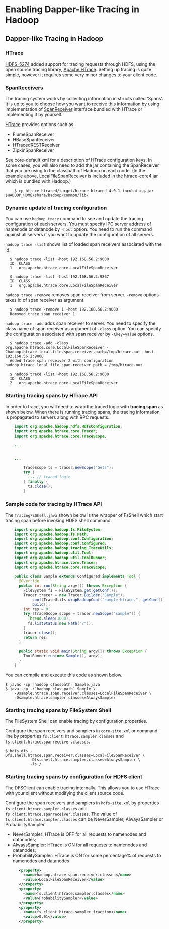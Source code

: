 <!---
  Licensed under the Apache License, Version 2.0 (the "License");
  you may not use this file except in compliance with the License.
  You may obtain a copy of the License at

   http://www.apache.org/licenses/LICENSE-2.0

  Unless required by applicable law or agreed to in writing, software
  distributed under the License is distributed on an "AS IS" BASIS,
  WITHOUT WARRANTIES OR CONDITIONS OF ANY KIND, either express or implied.
  See the License for the specific language governing permissions and
  limitations under the License. See accompanying LICENSE file.
-->

Enabling Dapper-like Tracing in Hadoop
======================================

<!-- MACRO{toc|fromDepth=0|toDepth=3} -->

Dapper-like Tracing in Hadoop
-----------------------------

### HTrace

[HDFS-5274](https://issues.apache.org/jira/browse/HDFS-5274) added support for tracing requests through HDFS,
using the open source tracing library,
[Apache HTrace](http://htrace.incubator.apache.org/).
Setting up tracing is quite simple, however it requires some very minor changes to your client code.

### SpanReceivers

The tracing system works by collecting information in structs called 'Spans'.
It is up to you to choose how you want to receive this information
by using implementation of [SpanReceiver](http://htrace.incubator.apache.org/#Span_Receivers)
interface bundled with HTrace or implementing it by yourself.

[HTrace](http://htrace.incubator.apache.org/) provides options such as

* FlumeSpanReceiver
* HBaseSpanReceiver
* HTracedRESTReceiver
* ZipkinSpanReceiver

See core-default.xml for a description of HTrace configuration keys.  In some
cases, you will also need to add the jar containing the SpanReceiver that you
are using to the classpath of Hadoop on each node. (In the example above,
LocalFileSpanReceiver is included in the htrace-core4 jar which is bundled
with Hadoop.)

```
    $ cp htrace-htraced/target/htrace-htraced-4.0.1-incubating.jar $HADOOP_HOME/share/hadoop/common/lib/
```

### Dynamic update of tracing configuration

You can use `hadoop trace` command to see and update the tracing configuration of each servers.
You must specify IPC server address of namenode or datanode by `-host` option.
You need to run the command against all servers if you want to update the configuration of all servers.

`hadoop trace -list` shows list of loaded span receivers associated with the id.

      $ hadoop trace -list -host 192.168.56.2:9000
      ID  CLASS
      1   org.apache.htrace.core.LocalFileSpanReceiver

      $ hadoop trace -list -host 192.168.56.2:9867
      ID  CLASS
      1   org.apache.htrace.core.LocalFileSpanReceiver

`hadoop trace -remove` removes span receiver from server.
`-remove` options takes id of span receiver as argument.

      $ hadoop trace -remove 1 -host 192.168.56.2:9000
      Removed trace span receiver 1

`hadoop trace -add` adds span receiver to server.
You need to specify the class name of span receiver as argument of `-class` option.
You can specify the configuration associated with span receiver by `-Ckey=value` options.

      $ hadoop trace -add -class org.apache.htrace.core.LocalFileSpanReceiver -Chadoop.htrace.local.file.span.receiver.path=/tmp/htrace.out -host 192.168.56.2:9000
      Added trace span receiver 2 with configuration hadoop.htrace.local.file.span.receiver.path = /tmp/htrace.out

      $ hadoop trace -list -host 192.168.56.2:9000
      ID  CLASS
      2   org.apache.htrace.core.LocalFileSpanReceiver

### Starting tracing spans by HTrace API

In order to trace, you will need to wrap the traced logic with **tracing span** as shown below.
When there is running tracing spans,
the tracing information is propagated to servers along with RPC requests.

```java
    import org.apache.hadoop.hdfs.HdfsConfiguration;
    import org.apache.htrace.core.Tracer;
    import org.apache.htrace.core.TraceScope;

    ...


    ...

        TraceScope ts = tracer.newScope("Gets");
        try {
          ... // traced logic
        } finally {
          ts.close();
        }
```

### Sample code for tracing by HTrace API

The `TracingFsShell.java` shown below is the wrapper of FsShell
which start tracing span before invoking HDFS shell command.

```java
    import org.apache.hadoop.fs.FileSystem;
    import org.apache.hadoop.fs.Path;
    import org.apache.hadoop.conf.Configuration;
    import org.apache.hadoop.conf.Configured;
    import org.apache.hadoop.tracing.TraceUtils;
    import org.apache.hadoop.util.Tool;
    import org.apache.hadoop.util.ToolRunner;
    import org.apache.htrace.core.Tracer;
    import org.apache.htrace.core.TraceScope;
    
    public class Sample extends Configured implements Tool {
      @Override
      public int run(String argv[]) throws Exception {
        FileSystem fs = FileSystem.get(getConf());
        Tracer tracer = new Tracer.Builder("Sample").
            conf(TraceUtils.wrapHadoopConf("sample.htrace.", getConf())).
            build();
        int res = 0;
        try (TraceScope scope = tracer.newScope("sample")) {
          Thread.sleep(1000);
          fs.listStatus(new Path("/"));
        }
        tracer.close();
        return res;
      }
      
      public static void main(String argv[]) throws Exception {
        ToolRunner.run(new Sample(), argv);
      }
    }
```

You can compile and execute this code as shown below.

    $ javac -cp `hadoop classpath` Sample.java
    $ java -cp .:`hadoop classpath` Sample \
        -Dsample.htrace.span.receiver.classes=LocalFileSpanReceiver \
        -Dsample.htrace.sampler.classes=AlwaysSampler

### Starting tracing spans by FileSystem Shell

The FileSystem Shell can enable tracing by configuration properties.

Configure the span receivers and samplers in `core-site.xml` or command line
by properties `fs.client.htrace.sampler.classes` and
`fs.client.htrace.spanreceiver.classes`.

    $ hdfs dfs -Dfs.shell.htrace.span.receiver.classes=LocalFileSpanReceiver \
               -Dfs.shell.htrace.sampler.classes=AlwaysSampler \
               -ls /

### Starting tracing spans by configuration for HDFS client

The DFSClient can enable tracing internally. This allows you to use HTrace with
your client without modifying the client source code.

Configure the span receivers and samplers in `hdfs-site.xml`
by properties `fs.client.htrace.sampler.classes` and
`fs.client.htrace.spanreceiver.classes`.  The value of
`fs.client.htrace.sampler.classes` can be NeverSampler, AlwaysSampler or
ProbabilitySampler.

* NeverSampler: HTrace is OFF for all requests to namenodes and datanodes;
* AlwaysSampler: HTrace is ON for all requests to namenodes and datanodes;
* ProbabilitySampler: HTrace is ON for some percentage% of  requests to namenodes and datanodes

```xml
      <property>
        <name>hadoop.htrace.span.receiver.classes</name>
        <value>LocalFileSpanReceiver</value>
      </property>
      <property>
        <name>fs.client.htrace.sampler.classes</name>
        <value>ProbabilitySampler</value>
      </property>
      <property>
        <name>fs.client.htrace.sampler.fraction</name>
        <value>0.01</value>
      </property>
```
